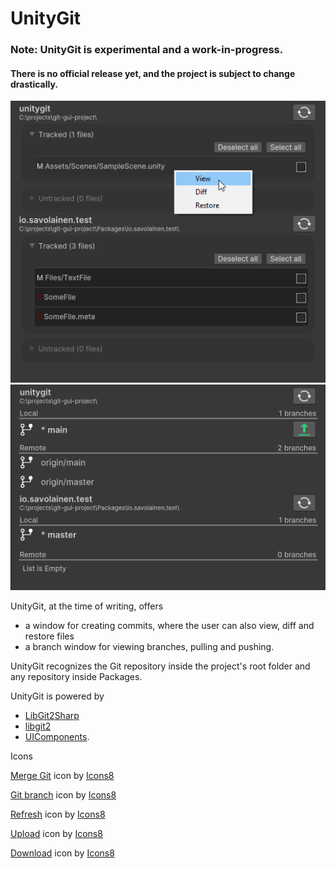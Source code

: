 # UnityGit

### Note: UnityGit is experimental and a work-in-progress.
#### There is no official release yet, and the project is subject to change drastically.

![img.png](img.png)
![img2.png](img2.png)

UnityGit, at the time of writing, offers
- a window for creating commits, where the user can also view, diff and restore files
- a branch window for viewing branches, pulling and pushing.

UnityGit recognizes the Git repository inside the project's root folder and any repository
inside Packages.

UnityGit is powered by

- [LibGit2Sharp](https://github.com/libgit2/libgit2sharp)
- [libgit2](http://libgit2.github.com/)
- [UIComponents](https://github.com/jonisavo/uicomponents).

Icons

<a target="_blank" href="https://icons8.com/icon/120699/merge-git">Merge Git</a> icon by <a target="_blank" href="https://icons8.com">Icons8</a>

<a target="_blank" href="https://icons8.com/icon/g5xE4eaXvJuI/git-branch">Git branch</a> icon by <a target="_blank" href="https://icons8.com">Icons8</a>

<a target="_blank" href="https://icons8.com/icon/59872/refresh">Refresh</a> icon by <a target="_blank" href="https://icons8.com">Icons8</a>

<a target="_blank" href="https://icons8.com/icon/83225/upload">Upload</a> icon by <a target="_blank" href="https://icons8.com">Icons8</a>

<a target="_blank" href="https://icons8.com/icon/83159/download">Download</a> icon by <a target="_blank" href="https://icons8.com">Icons8</a>
